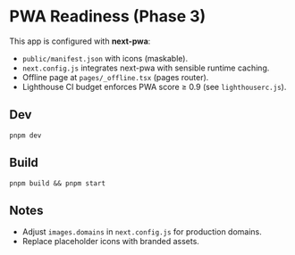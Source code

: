 # PWA Readiness (Phase 3)

This app is configured with **next-pwa**:
- `public/manifest.json` with icons (maskable).
- `next.config.js` integrates next-pwa with sensible runtime caching.
- Offline page at `pages/_offline.tsx` (pages router).
- Lighthouse CI budget enforces PWA score ≥ 0.9 (see `lighthouserc.js`).

## Dev
```
pnpm dev
```

## Build
```
pnpm build && pnpm start
```

## Notes
- Adjust `images.domains` in `next.config.js` for production domains.
- Replace placeholder icons with branded assets.
